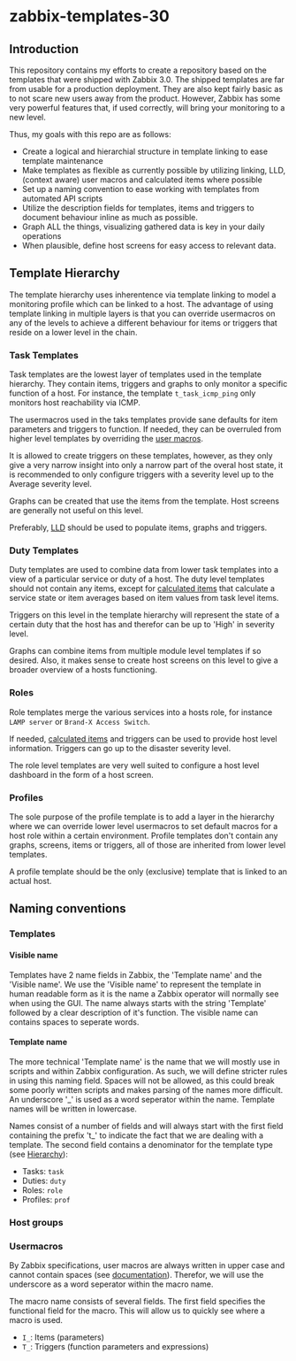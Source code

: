 # zabbix-templates-30

## Introduction
This repository contains my efforts to create a repository based on the templates that were shipped with Zabbix 3.0.
The shipped templates are far from usable for a production deployment. They are also kept fairly basic as to not scare new users away from the product.
However, Zabbix has some very powerful features that, if used correctly, will bring your monitoring to a new level.

Thus, my goals with this repo are as follows:

- Create a logical and hierarchial structure in template linking to ease template maintenance
- Make templates as flexible as currently possible by utilizing linking, LLD, (context aware) user macros and calculated items where possible
- Set up a naming convention to ease working with templates from automated API scripts
- Utilize the description fields for templates, items and triggers to document behaviour inline as much as possible.
- Graph ALL the things, visualizing gathered data is key in your daily operations
- When plausible, define host screens for easy access to relevant data.

## Template Hierarchy

The template hierarchy uses inherentence via template linking to model a monitoring profile which can be linked to a host.
The advantage of using template linking in multiple layers is that you can override usermacros on any of the levels to achieve a different behaviour for items or triggers that reside on a lower level in the chain.

### Task Templates

Task templates are the lowest layer of templates used in the template hierarchy. They contain items, triggers and graphs to only monitor a specific function of a host. For instance, the template `t_task_icmp_ping` only monitors host reachability via ICMP.


The usermacros used in the taks templates provide sane defaults for item parameters and triggers to function. If needed, they can be overruled from higher level templates by overriding the [user macros](https://www.zabbix.com/documentation/3.0/manual/config/macros/usermacros).

It is allowed to create triggers on these templates, however, as they only give a very narrow insight into only a narrow part of the overal host state, it is recommended to only configure triggers with a severity level up to the Average severity level.

Graphs can be created that use the items from the template. Host screens are generally not useful on this level.

Preferably, [LLD](https://www.zabbix.com/documentation/3.0/manual/discovery/low_level_discovery) should be used to populate items, graphs and triggers.

### Duty Templates

Duty templates are used to combine data from lower task templates into a view of a particular service or duty of a host.
The duty level templates should not contain any items, except for [calculated items](https://www.zabbix.com/documentation/3.0/manual/config/items/itemtypes/calculated) that calculate a service state or item averages based on item values from task level items.

Triggers on this level in the template hierarchy will represent the state of a certain duty that the host has and therefor can be up to 'High' in severity level.

Graphs can combine items from multiple module level templates if so desired.
Also, it makes sense to create host screens on this level to give a broader overview of a hosts functioning.

### Roles

Role templates merge the various services into a hosts role, for instance `LAMP server` or `Brand-X Access Switch`.

If needed, [calculated items](https://www.zabbix.com/documentation/3.0/manual/config/items/itemtypes/calculated) and triggers can be used to provide host level information. Triggers can go up to the disaster severity level.

The role level templates are very well suited to configure a host level dashboard in the form of a host screen.

### Profiles

The sole purpose of the profile template is to add a layer in the hierarchy where we can override lower level usermacros to set default macros for a host role within a certain environment.
Profile templates don't contain any graphs, screens, items or triggers, all of those are inherited from lower level templates.

A profile template should be the only (exclusive) template that is linked to an actual host.

## Naming conventions

### Templates

#### Visible name
Templates have 2 name fields in Zabbix, the 'Template name' and the 'Visible name'.
We use the 'Visible name' to represent the template in human readable form as it is the name a Zabbix operator will normally see when using the GUI.
The name always starts with the string 'Template' followed by a clear description of it's function.
The visible name can contains spaces to seperate words.

#### Template name
The more technical 'Template name' is the name that we will mostly use in scripts and within Zabbix configuration.
As such, we will define stricter rules in using this naming field.
Spaces will not be allowed, as this could break some poorly written scripts and makes parsing of the names more difficult.
An underscore '_' is used as a word seperator within the name. Template names will be written in lowercase.

Names consist of a number of fields and will always start with the first field containing the prefix 't_' to indicate the fact that we are dealing with a template. 
The second field contains a denominator for the template type (see [Hierarchy](#template-hierarchy)):

- Tasks: `task`
- Duties: `duty`
- Roles: `role`
- Profiles: `prof`


### Host groups



### Usermacros
By Zabbix specifications, user macros are always written in upper case and cannot contain spaces (see [documentation](https://www.zabbix.com/documentation/3.0/manual/config/macros/usermacros)).
Therefor, we will use the underscore as a word seperator within the macro name.

The macro name consists of several fields. The first field specifies the functional field for the macro. This will allow us to quickly see where a macro is used.

- `I_`:	Items (parameters)
- `T_`:	Triggers (function parameters and expressions)


